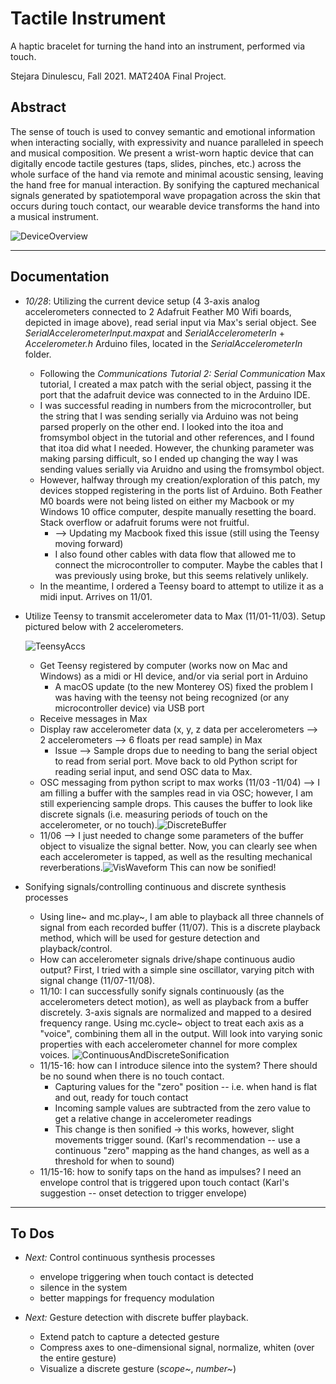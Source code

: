# Tactile Instrument
A haptic bracelet for turning the hand into an instrument, performed via touch.

Stejara Dinulescu, Fall 2021. MAT240A Final Project.

## Abstract

The sense of touch is used to convey semantic and emotional information when interacting socially, with expressivity and nuance paralleled in speech and musical composition. We present a wrist-worn haptic device that can digitally encode tactile gestures (taps, slides, pinches, etc.) across the whole surface of the hand via remote and minimal acoustic sensing, leaving the hand free for manual interaction. By sonifying the captured mechanical signals generated by spatiotemporal wave propagation across the skin that occurs during touch contact, our wearable device transforms the hand into a musical instrument.

![DeviceOverview](/Users/stejaraiulia/GitHub/TactileInstrument/images/DeviceOverview.png)

-----------------------

## Documentation

- *10/28*: Utilizing the current device setup (4 3-axis analog accelerometers connected to 2 Adafruit Feather M0 Wifi boards, depicted in image above), read serial input via Max's serial object. See *SerialAccelerometerInput.maxpat* and *SerialAccelerometerIn* + *Accelerometer.h* Arduino files, located in the *SerialAccelerometerIn* folder.
  
  - Following the *Communications Tutorial 2: Serial Communication* Max tutorial, I created a max patch with the serial object, passing it the port that the adafruit device was connected to in the Arduino IDE.
  - I was successful reading in numbers from the microcontroller, but the string that I was sending serially via Arduino was not being parsed properly on the other end. I looked into the itoa and fromsymbol object in the tutorial and other references, and I found that itoa did what I needed. However, the chunking parameter was making parsing difficult, so I ended up changing the way I was sending values serially via Aruidno and using the fromsymbol object.
  - However, halfway through my creation/exploration of this patch, my devices stopped registering in the ports list of Arduino. Both Feather M0 boards were not being listed on either my Macbook or my Windows 10 office computer, despite manually resetting the board. Stack overflow or adafruit forums were not fruitful. 
    - --> Updating my Macbook fixed this issue (still using the Teensy moving forward)
    - I also found other cables with data flow that allowed me to connect the microcontroller to computer. Maybe the cables that I was previously using broke, but this seems relatively unlikely. 
  - In the meantime, I ordered a Teensy board to attempt to utilize it as a midi input. Arrives on 11/01.
  
- Utilize Teensy to transmit accelerometer data to Max (11/01-11/03). Setup pictured below with 2 accelerometers.
  
  ![TeensyAccs](/Users/stejaraiulia/GitHub/TactileInstrument/images/TeensyAccs.jpg)
  
  - Get Teensy registered by computer (works now on Mac and Windows) as a midi or HI device, and/or via serial port in Arduino
    - A macOS update (to the new Monterey OS) fixed the problem I was having with the teensy not being recognized (or any microcontroller device) via USB port
  - Receive messages in Max
  - Display raw accelerometer data (x, y, z data per accelerometers --> 2 accelerometers --> 6 floats per read sample) in Max
    - Issue --> Sample drops due to needing to bang the serial object to read from serial port. Move back to old Python script for reading serial input, and send OSC data to Max.
  - OSC messaging from python script to max works (11/03 -11/04) --> I am filling a buffer with the samples read in via OSC; however, I am still experiencing sample drops. This causes the buffer to look like discrete signals (i.e. measuring periods of touch on the accelerometer, or no touch).![DiscreteBuffer](/Users/stejaraiulia/GitHub/TactileInstrument/images/DiscreteBuffer.png)
  - 11/06 --> I just needed to change some parameters of the buffer object to visualize the signal better. Now, you can clearly see when each accelerometer is tapped, as well as the resulting mechanical reverberations.![VisWaveform](/Users/stejaraiulia/GitHub/TactileInstrument/images/VisWaveform.png) This can now be sonified! 
  
- Sonifying signals/controlling continuous and discrete synthesis processes

  - Using line~ and mc.play~, I am able to playback all three channels of signal from each recorded buffer (11/07). This is a discrete playback method, which will be used for gesture detection and playback/control.
  - How can accelerometer signals drive/shape continuous audio output? First, I tried with a simple sine oscillator, varying pitch with signal change (11/07-11/08).
  - 11/10: I can successfully sonify signals continuously (as the accelerometers detect motion), as well as playback from a buffer discretely. 3-axis signals are normalized and mapped to a desired frequency range. Using mc.cycle~ object to treat each axis as a "voice", combining them all in the output. Will look into varying sonic properties with each accelerometer channel for more complex voices. ![ContinuousAndDiscreteSonification](/Users/stejaraiulia/GitHub/TactileInstrument/images/ContinuousAndDiscreteSonification.png)
  - 11/15-16: how can I introduce silence into the system? There should be no sound when there is no touch contact. 
    - Capturing values for the "zero" position -- i.e. when hand is flat and out, ready for touch contact
    - Incoming sample values are subtracted from the zero value to get a relative change in accelerometer readings
    - This change is then sonified -> this works, however, slight movements trigger sound. (Karl's recommendation -- use a continuous "zero" mapping as the hand changes, as well as a threshold for when to sound)
  - 11/15-16: how to sonify taps on the hand as impulses? I need an envelope control that is triggered upon touch contact (Karl's suggestion -- onset detection to trigger envelope)


----------------

## To Dos

- *Next:* Control continuous synthesis processes
  - envelope triggering when touch contact is detected
  - silence in the system
  - better mappings for frequency modulation

- *Next:* Gesture detection with discrete buffer playback. 
  - Extend patch to capture a detected gesture
  - Compress axes to one-dimensional signal, normalize, whiten (over the entire gesture) 
  - Visualize a discrete gesture (*scope~*, *number~*)





